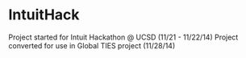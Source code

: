 IntuitHack
==========

Project started for Intuit Hackathon @ UCSD (11/21 - 11/22/14)
Project converted for use in Global TIES project (11/28/14)
